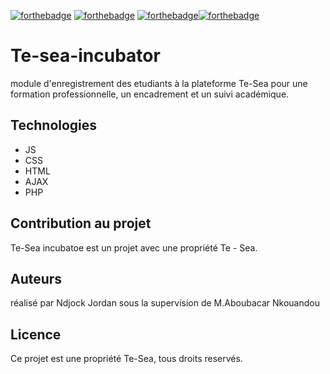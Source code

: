 [![forthebadge](https://forthebadge.com/images/badges/cc-0.svg)](https://forthebadge.com) [![forthebadge](https://forthebadge.com/images/badges/made-with-javascript.svg)](https://forthebadge.com) [![forthebadge](https://forthebadge.com/images/badges/uses-css.svg)](https://forthebadge.com)[![forthebadge](https://forthebadge.com/images/badges/uses-html.svg)](https://forthebadge.com)

# Te-sea-incubator

module d'enregistrement des etudiants à la plateforme Te-Sea pour une formation professionnelle, un encadrement et un suivi académique.

## Technologies
- JS
- CSS 
- HTML
- AJAX
- PHP

## Contribution au projet

Te-Sea incubatoe est un projet avec une propriété Te - Sea.

## Auteurs

réalisé par Ndjock Jordan sous la supervision de M.Aboubacar Nkouandou

## Licence

Ce projet est une propriété Te-Sea, tous droits reservés.

